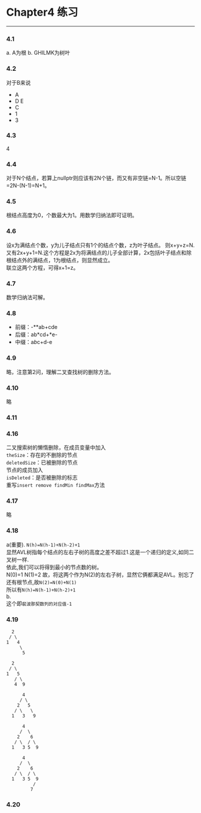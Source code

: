 # Chapter4 练习
--------------------------------------
### 4.1
a. A为根
b. GHILMK为树叶

### 4.2
对于B来说
  
- A  
- D E  
- C  
- 1  
- 3  

### 4.3 
4

### 4.4 
对于N个结点，若算上nullptr则应该有2N个链，而又有非空链=N-1。所以空链=2N-(N-1)=N+1。

### 4.5
根结点高度为0，个数最大为1。用数学归纳法即可证明。

### 4.6
设x为满结点个数，y为儿子结点只有1个的结点个数，z为叶子结点。
则x+y+z=N.  
又有2x+y+1=N.这个方程是2x为将满结点的儿子全部计算，2x包括叶子结点和除根结点外的满结点，1为根结点，则显然成立。   
联立这两个方程，可得x+1=z。  

### 4.7
数学归纳法可解。

### 4.8
- 前缀：-**ab+cde
- 后缀：ab*cd+*e-
- 中缀：a*b*c+d-e

### 4.9
略，注意第2问，理解二叉查找树的删除方法。  

### 4.10
略

### 4.11

### 4.16
二叉搜索树的懒惰删除，在成员变量中加入   
```theSize```：存在的不删除的节点    
```deletedSize```：已被删除的节点   
节点的成员加入   
```isDeleted```：是否被删除的标志   
重写```insert remove findMin findMax```方法

### 4.17
略

### 4.18
a(重要). ```N(h)=N(h-1)+N(h-2)+1```   
显然AVL树指每个结点的左右子树的高度之差不超过1.这是一个递归的定义,如同二叉树一样.   
依此,我们可以将得到最小的节点数的树。   
N(0)=1 N(1)=2 故，将这两个作为N(2)的左右子树，显然它俩都满足AVL。别忘了还有根节点,故```N(2)=N(0)+N(1)```    
所以有```N(h)=N(h-1)+N(h-2)+1```   
b.  
这个即```裴波那契数列的对应值-1```

### 4.19
	  2
	 / \
	1   4
		 \
		  5  

	  2
	 / \
	1   5
	   / \
	   4  9  

		  4
		 / \
		2   5
	   / \	 \
	  1	  3	  9  
  
		  4
		 /  \
		2    6
	   / \	/ \
	  1	  3	5  9

		  4
		 /  \
		2    6
	   / \	/ \
	  1	  3	5  9
              /
             7  


### 4.20